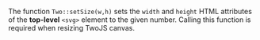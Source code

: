 
The function `Two::setSize(w,h)` sets the `width` and `height` HTML attributes of the **top-level**
`<svg>` element to the given number. Calling this function is required when resizing TwoJS canvas.